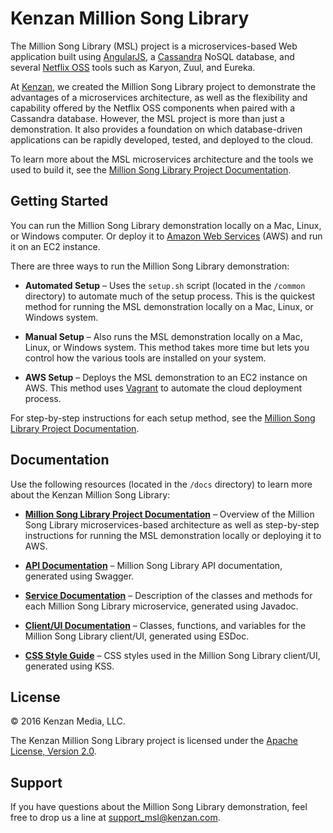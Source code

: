 # Kenzan Million Song Library

The Million Song Library (MSL) project is a microservices-based Web application built using [AngularJS](https://angularjs.org/), a [Cassandra](http://cassandra.apache.org/) NoSQL database, and several [Netflix OSS](http://netflix.github.io/) tools such as Karyon, Zuul, and Eureka.

At [Kenzan](http://kenzan.com/), we created the Million Song Library project to demonstrate the advantages of a microservices architecture, as well as the flexibility and capability offered by the Netflix OSS components when paired with a Cassandra database. However, the MSL project is more than just a demonstration. It also provides a foundation on which database-driven applications can be rapidly developed, tested, and deployed to the cloud.

To learn more about the MSL microservices architecture and the tools we used to build it, see the [Million Song Library Project Documentation](https://github.com/kenzanmedia/million-song-library/tree/develop/docs).

## Getting Started

You can run the Million Song Library demonstration locally on a Mac, Linux, or Windows computer. Or deploy it to [Amazon Web Services](https://aws.amazon.com/) (AWS) and run it on an EC2 instance.

There are three ways to run the Million Song Library demonstration:

- **Automated Setup** – Uses the `setup.sh` script (located in the `/common` directory) to automate much of the setup process. This is the quickest method for running the MSL demonstration locally on a Mac, Linux, or Windows system.

- **Manual Setup** – Also runs the MSL demonstration locally on a Mac, Linux, or Windows system. This method takes more time but lets you control how the various tools are installed on your system.

- **AWS Setup** – Deploys the MSL demonstration to an EC2 instance on AWS. This method uses [Vagrant](https://www.vagrantup.com/) to automate the cloud deployment process.

For step-by-step instructions for each setup method, see the [Million Song Library Project Documentation](https://github.com/kenzanmedia/million-song-library/tree/develop/docs).

## Documentation

Use the following resources (located in the `/docs` directory) to learn more about the Kenzan Million Song Library:

- [**Million Song Library Project Documentation**](https://github.com/kenzanmedia/million-song-library/tree/develop/docs) – Overview of the Million Song Library microservices-based architecture as well as step-by-step instructions for running the MSL demonstration locally or deploying it to AWS.

- [**API Documentation**](https://github.com/kenzanmedia/million-song-library/blob/develop/docs/swagger/index.html) – Million Song Library API documentation, generated using Swagger.

- [**Service Documentation**](https://github.com/kenzanmedia/million-song-library/tree/develop/docs) – Description of the classes and methods for each Million Song Library microservice, generated using Javadoc.

- [**Client/UI Documentation**](https://github.com/kenzanmedia/million-song-library/tree/develop/docs) – Classes, functions, and variables for the Million Song Library client/UI, generated using ESDoc.

- [**CSS Style Guide**](https://github.com/kenzanmedia/million-song-library/tree/develop/docs) – CSS styles used in the Million Song Library client/UI, generated using KSS.

## License

© 2016 Kenzan Media, LLC.

The Kenzan Million Song Library project is licensed under the [Apache License, Version 2.0](http://www.apache.org/licenses/LICENSE-2.0).

## Support

If you have questions about the Million Song Library demonstration, feel free to drop us a line at <support_msl@kenzan.com>.
